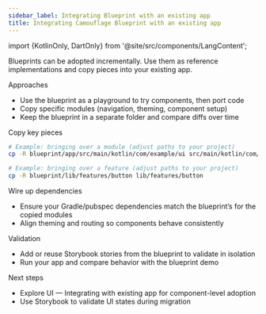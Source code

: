 ```yaml
---
sidebar_label: Integrating Blueprint with an existing app
title: Integrating Camouflage Blueprint with an existing app
---
```


import {KotlinOnly, DartOnly} from '@site/src/components/LangContent';

Blueprints can be adopted incrementally. Use them as reference implementations and copy pieces into your existing app.

Approaches
- Use the blueprint as a playground to try components, then port code
- Copy specific modules (navigation, theming, component setup)
- Keep the blueprint in a separate folder and compare diffs over time

Copy key pieces

<KotlinOnly>

```bash
# Example: bringing over a module (adjust paths to your project)
cp -R blueprint/app/src/main/kotlin/com/example/ui src/main/kotlin/com/yourapp/ui
```

</KotlinOnly>

<DartOnly>

```bash
# Example: bringing over a feature (adjust paths to your project)
cp -R blueprint/lib/features/button lib/features/button
```

</DartOnly>

Wire up dependencies
- Ensure your Gradle/pubspec dependencies match the blueprint’s for the copied modules
- Align theming and routing so components behave consistently

Validation
- Add or reuse Storybook stories from the blueprint to validate in isolation
- Run your app and compare behavior with the blueprint demo

Next steps
- Explore UI — Integrating with existing app for component-level adoption
- Use Storybook to validate UI states during migration